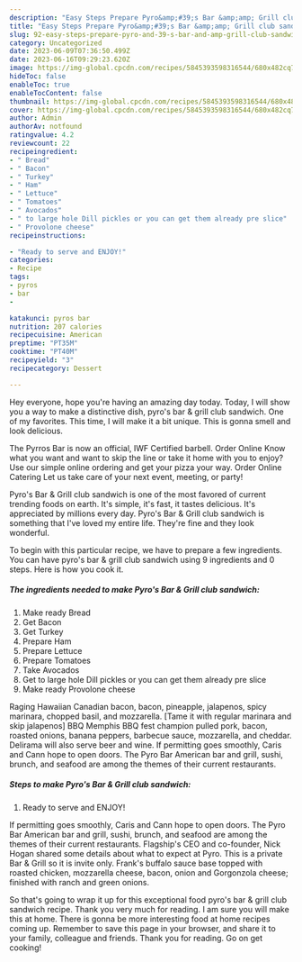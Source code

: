 ```yaml
---
description: "Easy Steps Prepare Pyro&amp;#39;s Bar &amp;amp; Grill club sandwich yang Very Delicious}"
title: "Easy Steps Prepare Pyro&amp;#39;s Bar &amp;amp; Grill club sandwich yang Very Delicious}"
slug: 92-easy-steps-prepare-pyro-and-39-s-bar-and-amp-grill-club-sandwich-yang-very-delicious
category: Uncategorized
date: 2023-06-09T07:36:50.499Z
date: 2023-06-16T09:29:23.620Z
image: https://img-global.cpcdn.com/recipes/5845393598316544/680x482cq70/pyros-bar-grill-club-sandwich-recipe-main-photo.jpg
hideToc: false
enableToc: true
enableTocContent: false
thumbnail: https://img-global.cpcdn.com/recipes/5845393598316544/680x482cq70/pyros-bar-grill-club-sandwich-recipe-main-photo.jpg
cover: https://img-global.cpcdn.com/recipes/5845393598316544/680x482cq70/pyros-bar-grill-club-sandwich-recipe-main-photo.jpg
author: Admin
authorAv: notfound
ratingvalue: 4.2
reviewcount: 22
recipeingredient:
- " Bread"
- " Bacon"
- " Turkey"
- " Ham"
- " Lettuce"
- " Tomatoes"
- " Avocados"
- " to large hole Dill pickles or you can get them already pre slice"
- " Provolone cheese"
recipeinstructions:

- "Ready to serve and ENJOY!"
categories:
- Recipe
tags:
- pyros
- bar
- 

katakunci: pyros bar  
nutrition: 207 calories
recipecuisine: American
preptime: "PT35M"
cooktime: "PT40M"
recipeyield: "3"
recipecategory: Dessert

---
```



Hey everyone, hope you're having an amazing day today. Today, I will show you a way to make a distinctive dish, pyro&#39;s bar &amp; grill club sandwich. One of my favorites. This time, I will make it a bit unique. This is gonna smell and look delicious.

The Pyrros Bar is now an official, IWF Certified barbell. Order Online Know what you want and want to skip the line or take it home with you to enjoy? Use our simple online ordering and get your pizza your way. Order Online Catering Let us take care of your next event, meeting, or party!

Pyro&#39;s Bar &amp; Grill club sandwich is one of the most favored of current trending foods on earth. It's simple, it's fast, it tastes delicious. It's appreciated by millions every day. Pyro&#39;s Bar &amp; Grill club sandwich is something that I've loved my entire life. They're fine and they look wonderful.


To begin with this particular recipe, we have to prepare a few ingredients. You can have pyro&#39;s bar &amp; grill club sandwich using 9 ingredients and 0 steps. Here is how you cook it.

<!--inarticleads1-->

##### The ingredients needed to make Pyro&#39;s Bar &amp; Grill club sandwich:

1. Make ready  Bread
1. Get  Bacon
1. Get  Turkey
1. Prepare  Ham
1. Prepare  Lettuce
1. Prepare  Tomatoes
1. Take  Avocados
1. Get  to large hole Dill pickles or you can get them already pre slice
1. Make ready  Provolone cheese


Raging Hawaiian Canadian bacon, bacon, pineapple, jalapenos, spicy marinara, chopped basil, and mozzarella. [Tame it with regular marinara and skip jalapenos] BBQ Memphis BBQ fest champion pulled pork, bacon, roasted onions, banana peppers, barbecue sauce, mozzarella, and cheddar. Delirama will also serve beer and wine. If permitting goes smoothly, Caris and Cann hope to open doors. The Pyro Bar American bar and grill, sushi, brunch, and seafood are among the themes of their current restaurants. 

<!--inarticleads2-->

##### Steps to make Pyro&#39;s Bar &amp; Grill club sandwich:


1. Ready to serve and ENJOY!

If permitting goes smoothly, Caris and Cann hope to open doors. The Pyro Bar American bar and grill, sushi, brunch, and seafood are among the themes of their current restaurants. Flagship&#39;s CEO and co-founder, Nick Hogan shared some details about what to expect at Pyro. This is a private Bar &amp; Grill so it is invite only. Frank&#39;s buffalo sauce base topped with roasted chicken, mozzarella cheese, bacon, onion and Gorgonzola cheese; finished with ranch and green onions. 

So that's going to wrap it up for this exceptional food pyro&#39;s bar &amp; grill club sandwich recipe. Thank you very much for reading. I am sure you will make this at home. There is gonna be more interesting food at home recipes coming up. Remember to save this page in your browser, and share it to your family, colleague and friends. Thank you for reading. Go on get cooking!
